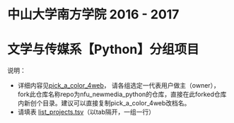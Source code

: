 # 中山大学南方学院 2016 - 2017 
# 文学与传媒系【Python】分组项目

说明：
* 详细内容见[pick_a_color_4web](pick_a_color_4web)， 请各组选定一代表用户做主（owner），fork此仓库名称repo为nfu_newmedia_python的仓库，直接在此forked仓库内新创个目录。建议可以直接复制pick_a_color_4web改档名。
* 请填表 [list_projects.tsv](list_projects.tsv)（以tab隔开，一组一行）
 
